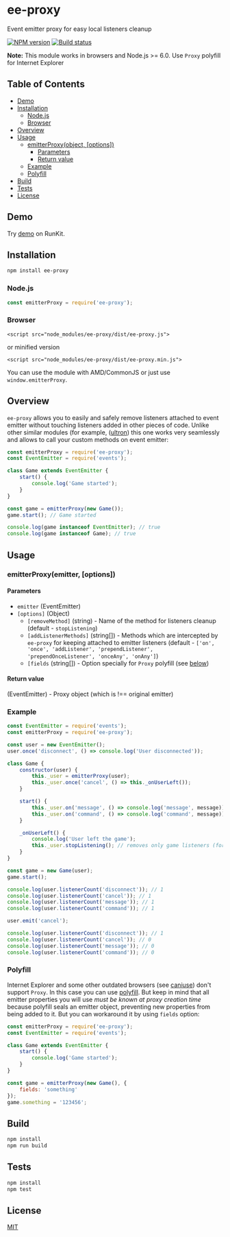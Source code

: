 # ee-proxy

Event emitter proxy for easy local listeners cleanup

[![NPM version](https://img.shields.io/npm/v/ee-proxy.svg)](https://npmjs.org/package/ee-proxy)
[![Build status](https://img.shields.io/travis/Jokero/ee-proxy.svg)](https://travis-ci.org/Jokero/ee-proxy)

**Note:** This module works in browsers and Node.js >= 6.0. Use `Proxy` polyfill for Internet Explorer

## Table of Contents

- [Demo](#demo)
- [Installation](#installation)
  - [Node.js](#nodejs)
  - [Browser](#browser)
- [Overview](#overview)
- [Usage](#usage)
  - [emitterProxy(object, [options])](#emitterProxy-object-options)
    - [Parameters](#parameters)
    - [Return value](#return-value)
  - [Example](#example)
  - [Polyfill](#polyfill)
- [Build](#build)
- [Tests](#tests)
- [License](#license)

## Demo

Try [demo](https://runkit.com/npm/ee-proxy) on RunKit.

## Installation

```sh
npm install ee-proxy
```

### Node.js
```js
const emitterProxy = require('ee-proxy');
```

### Browser
```
<script src="node_modules/ee-proxy/dist/ee-proxy.js">
```
or minified version
```
<script src="node_modules/ee-proxy/dist/ee-proxy.min.js">
```

You can use the module with AMD/CommonJS or just use `window.emitterProxy`.

## Overview

`ee-proxy` allows you to easily and safely remove listeners attached to event emitter without touching listeners added in other pieces of code.
Unlike other similar modules (for example, ([ultron](https://www.npmjs.com/package/ultron)) this one works very seamlessly and allows to call your custom methods on event emitter:

```js
const emitterProxy = require('ee-proxy');
const EventEmitter = require('events');

class Game extends EventEmitter {
    start() {
        console.log('Game started');
    }
}

const game = emitterProxy(new Game());
game.start(); // Game started

console.log(game instanceof EventEmitter); // true
console.log(game instanceof Game); // true
```

## Usage

### emitterProxy(emitter, [options])

#### Parameters

- `emitter` (EventEmitter)
- `[options]` (Object)
    - `[removeMethod]` (string) - Name of the method for listeners cleanup (default - `stopListening`)
    - `[addListenerMethods]` (string[]) - Methods which are intercepted by `ee-proxy` for keeping attached to emitter listeners (default - `['on', 'once', 'addListener', 'prependListener', 'prependOnceListener', 'onceAny', 'onAny']`)
    - `[fields` (string[]) - Option specially for `Proxy` polyfill (see [below](#polyfill))

#### Return value

(EventEmitter) - Proxy object (which is !== original emitter)

### Example

```js
const EventEmitter = require('events');
const emitterProxy = require('ee-proxy');

const user = new EventEmitter();
user.once('disconnect', () => console.log('User disconnected'));

class Game {
    constructor(user) {
        this._user = emitterProxy(user);
        this._user.once('cancel', () => this._onUserLeft());
    }

    start() {
        this._user.on('message', () => console.log('message', message));
        this._user.on('command', () => console.log('command', message));
    }

    _onUserLeft() {
        console.log('User left the game');
        this._user.stopListening(); // removes only game listeners (for "message" and "command" events)
    }
}

const game = new Game(user);
game.start();

console.log(user.listenerCount('disconnect')); // 1
console.log(user.listenerCount('cancel')); // 1
console.log(user.listenerCount('message')); // 1
console.log(user.listenerCount('command')); // 1

user.emit('cancel');

console.log(user.listenerCount('disconnect')); // 1
console.log(user.listenerCount('cancel')); // 0
console.log(user.listenerCount('message')); // 0
console.log(user.listenerCount('command')); // 0
```

### Polyfill

Internet Explorer and some other outdated browsers (see [caniuse](https://caniuse.com/#search=proxy)) don't support `Proxy`. In this case you can use [polyfill](https://github.com/GoogleChrome/proxy-polyfill).
But keep in mind that all emitter properties you will use *must be known at proxy creation time* because polyfill seals an emitter object, preventing new properties from being added to it. But you can workaround it by using `fields` option:

```js
const emitterProxy = require('ee-proxy');
const EventEmitter = require('events');

class Game extends EventEmitter {
    start() {
        console.log('Game started');
    }
}

const game = emitterProxy(new Game(), {
    fields: 'something'
});
game.something = '123456';
```

## Build

```sh
npm install
npm run build
```

## Tests

```sh
npm install
npm test
```

## License

[MIT](LICENSE)